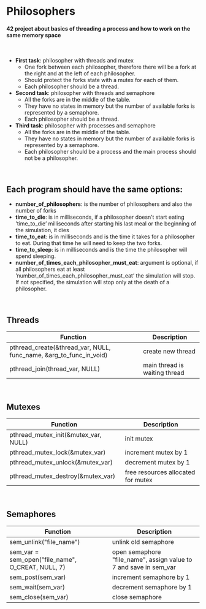 # Philosophers
#### 42 project about basics of threading a process and how to work on the same memory space

</br>

* **First task**: philosopher with threads and mutex
	* One fork between each philosopher, therefore there will be a fork at the right and at the left of each philosopher.
	* Should protect the forks state with a mutex for each of them.
	* Each philosopher should be a thread.
* **Second task**: philosopher with threads and semaphore
	* All the forks are in the middle of the table.
	* They have no states in memory but the number of available forks is represented by a semaphore.
	* Each philosopher should be a thread.
* **Third task**: philosopher with processes and semaphore
	* All the forks are in the middle of the table.
	* They have no states in memory but the number of available forks is represented by a semaphore.
	* Each philosopher should be a process and the main process should not be a philosopher.

</br>

##  Each program should have the same options: 
* **number_of_philosophers**: is the number of philosophers and also the number of forks
* **time_to_die**: is in milliseconds, if a philosopher doesn’t start eating ’time_to_die’ milliseconds after starting his last meal or the beginning of the simulation, it dies
* **time_to_eat**: is in milliseconds and is the time it takes for a philosopher to eat. During that time he will need to keep the two forks.
* **time_to_sleep**: is in milliseconds and is the time the philosopher will spend sleeping.
* **number_of_times_each_philosopher_must_eat**: argument is optional, if all philosophers eat at least ’number_of_times_each_philosopher_must_eat’ the simulation will stop. If not specified, the simulation will stop only at the death of a philosopher.

</br>

## Threads
| Function | Description |
| --- | --- |
| pthread_create(&thread_var, NULL, func_name, &arg_to_func_in_void) | create new thread |
| pthread_join(thread_var, NULL) | main thread is waiting thread |

</br>

## Mutexes
| Function | Description |
| --- | --- |
| pthread_mutex_init(&mutex_var, NULL) | init mutex |
| pthread_mutex_lock(&mutex_var) | increment mutex by 1 |
| pthread_mutex_unlock(&mutex_var) | decrement mutex by 1 |
| pthread_mutex_destroy(&mutex_var) | free resources allocated for mutex |

</br>

## Semaphores
| Function | Description |
| --- | --- |
| sem_unlink("file_name") | unlink old semaphore |
| sem_var = sem_open("file_name", O_CREAT, NULL, 7) | open semaphore "file_name", assign value to 7 and save in sem_var |
| sem_post(sem_var) | increment semaphore by 1 |
| sem_wait(sem_var) | decrement semaphore by 1 |
| sem_close(sem_var) | close semaphore |
